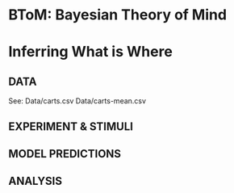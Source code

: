# BToM: Bayesian Theory of Mind

# Inferring What is Where

## DATA

See:
Data/carts.csv
Data/carts-mean.csv

## EXPERIMENT & STIMULI



## MODEL PREDICTIONS



## ANALYSIS

